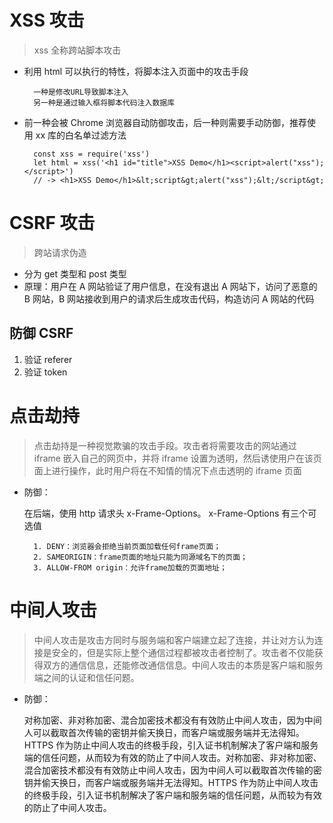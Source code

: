 # XSS 攻击

> xss 全称跨站脚本攻击

- 利用 html 可以执行<script>alert(1)</script>的特性，将脚本注入页面中的攻击手段

        一种是修改URL导致脚本注入
        另一种是通过输入框将脚本代码注入数据库

- 前一种会被 Chrome 浏览器自动防御攻击，后一种则需要手动防御，推荐使用 xx 库的白名单过滤方法

        const xss = require('xss')
        let html = xss('<h1 id="title">XSS Demo</h1><script>alert("xss");</script>')
        // -> <h1>XSS Demo</h1>&lt;script&gt;alert("xss");&lt;/script&gt;

# CSRF 攻击

> 跨站请求伪造

- 分为 get 类型和 post 类型
- 原理：用户在 A 网站验证了用户信息，在没有退出 A 网站下，访问了恶意的 B 网站，B 网站接收到用户的请求后生成攻击代码，构造访问 A 网站的代码

## 防御 CSRF

1. 验证 referer
2. 验证 token

# 点击劫持

> 点击劫持是一种视觉欺骗的攻击手段。攻击者将需要攻击的网站通过 iframe 嵌入自己的网页中，并将 iframe 设置为透明，然后诱使用户在该页面上进行操作，此时用户将在不知情的情况下点击透明的 iframe 页面

- 防御：

  在后端，使用 http 请求头 x-Frame-Options。
  x-Frame-Options 有三个可选值

        1. DENY：浏览器会拒绝当前页面加载任何frame页面；
        2. SAMEORIGIN：frame页面的地址只能为同源域名下的页面；
        3. ALLOW-FROM origin：允许frame加载的页面地址；

# 中间人攻击

> 中间人攻击是攻击方同时与服务端和客户端建立起了连接，并让对方认为连接是安全的，但是实际上整个通信过程都被攻击者控制了。攻击者不仅能获得双方的通信信息，还能修改通信信息。中间人攻击的本质是客户端和服务端之间的认证和信任问题。

- 防御：

  对称加密、非对称加密、混合加密技术都没有有效防止中间人攻击，因为中间人可以截取首次传输的密钥并偷天换日，而客户端或服务端并无法得知。HTTPS 作为防止中间人攻击的终极手段，引入证书机制解决了客户端和服务端的信任问题，从而较为有效的防止了中间人攻击。对称加密、非对称加密、混合加密技术都没有有效防止中间人攻击，因为中间人可以截取首次传输的密钥并偷天换日，而客户端或服务端并无法得知。HTTPS 作为防止中间人攻击的终极手段，引入证书机制解决了客户端和服务端的信任问题，从而较为有效的防止了中间人攻击。
